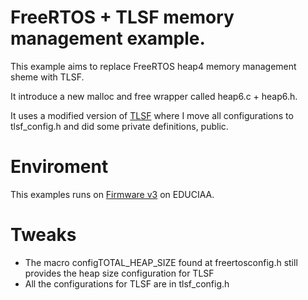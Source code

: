 # FreeRTOS + TLSF memory management example.

This example aims to replace FreeRTOS heap4 memory management sheme with TLSF.

It introduce a new malloc and free wrapper called heap6.c + heap6.h.

It uses a modified version of [TLSF](https://github.com/mattconte/tlsf) where I move all configurations to tlsf_config.h and did some private definitions, public.

# Enviroment

This examples runs on [Firmware v3](https://github.com/epernia/firmware_v3) on EDUCIAA.

# Tweaks

* The macro configTOTAL_HEAP_SIZE found at freertosconfig.h still provides the heap size configuration for TLSF
* All the configurations for TLSF are in tlsf_config.h


